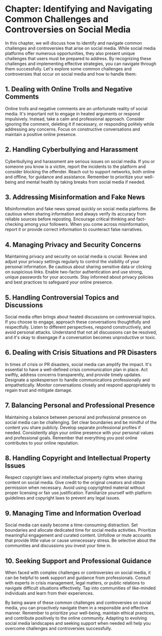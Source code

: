 Chapter: Identifying and Navigating Common Challenges and Controversies on Social Media
=======================================================================================

In this chapter, we will discuss how to identify and navigate common challenges and controversies that arise on social media. While social media platforms offer numerous opportunities, they also present unique challenges that users must be prepared to address. By recognizing these challenges and implementing effective strategies, you can navigate through them successfully. Let's explore some common challenges and controversies that occur on social media and how to handle them:

**1. Dealing with Online Trolls and Negative Comments**
-------------------------------------------------------

Online trolls and negative comments are an unfortunate reality of social media. It's important not to engage in heated arguments or respond impulsively. Instead, take a calm and professional approach. Consider ignoring the comment, deleting it if necessary, or responding politely while addressing any concerns. Focus on constructive conversations and maintain a positive online presence.

**2. Handling Cyberbullying and Harassment**
--------------------------------------------

Cyberbullying and harassment are serious issues on social media. If you or someone you know is a victim, report the incidents to the platform and consider blocking the offender. Reach out to support networks, both online and offline, for guidance and assistance. Remember to prioritize your well-being and mental health by taking breaks from social media if needed.

**3. Addressing Misinformation and Fake News**
----------------------------------------------

Misinformation and fake news spread quickly on social media platforms. Be cautious when sharing information and always verify its accuracy from reliable sources before reposting. Encourage critical thinking and fact-checking among your followers. When you come across misinformation, report it or provide correct information to counteract false narratives.

**4. Managing Privacy and Security Concerns**
---------------------------------------------

Maintaining privacy and security on social media is crucial. Review and adjust your privacy settings regularly to control the visibility of your personal information. Be cautious about sharing sensitive data or clicking on suspicious links. Enable two-factor authentication and use strong, unique passwords for your accounts. Stay informed about privacy policies and best practices to safeguard your online presence.

**5. Handling Controversial Topics and Discussions**
----------------------------------------------------

Social media often brings about heated discussions on controversial topics. If you choose to engage, approach these conversations thoughtfully and respectfully. Listen to different perspectives, respond constructively, and avoid personal attacks. Understand that not all discussions can be resolved, and it's okay to disengage if a conversation becomes unproductive or toxic.

**6. Dealing with Crisis Situations and PR Disasters**
------------------------------------------------------

In times of crisis or PR disasters, social media can amplify the impact. It's essential to have a well-defined crisis communication plan in place. Act swiftly, address concerns transparently, and provide timely updates. Designate a spokesperson to handle communications professionally and empathetically. Monitor conversations closely and respond appropriately to regain trust and mitigate damage.

**7. Balancing Personal and Professional Presence**
---------------------------------------------------

Maintaining a balance between personal and professional presence on social media can be challenging. Set clear boundaries and be mindful of the content you share publicly. Develop separate professional profiles if needed. Consistently align your online presence with your personal values and professional goals. Remember that everything you post online contributes to your online reputation.

**8. Handling Copyright and Intellectual Property Issues**
----------------------------------------------------------

Respect copyright laws and intellectual property rights when sharing content on social media. Give credit to the original creators and obtain permission when necessary. Avoid using copyrighted material without proper licensing or fair use justification. Familiarize yourself with platform guidelines and copyright laws to prevent any legal issues.

**9. Managing Time and Information Overload**
---------------------------------------------

Social media can easily become a time-consuming distraction. Set boundaries and allocate dedicated time for social media activities. Prioritize meaningful engagement and curated content. Unfollow or mute accounts that provide little value or cause unnecessary stress. Be selective about the communities and discussions you invest your time in.

**10. Seeking Support and Professional Guidance**
-------------------------------------------------

When faced with complex challenges or controversies on social media, it can be helpful to seek support and guidance from professionals. Consult with experts in crisis management, legal matters, or public relations to navigate difficult situations effectively. Tap into communities of like-minded individuals and learn from their experiences.

By being aware of these common challenges and controversies on social media, you can proactively navigate them in a responsible and effective manner. Remember to prioritize your well-being, maintain ethical practices, and contribute positively to the online community. Adapting to evolving social media landscapes and seeking support when needed will help you overcome challenges and controversies successfully.
